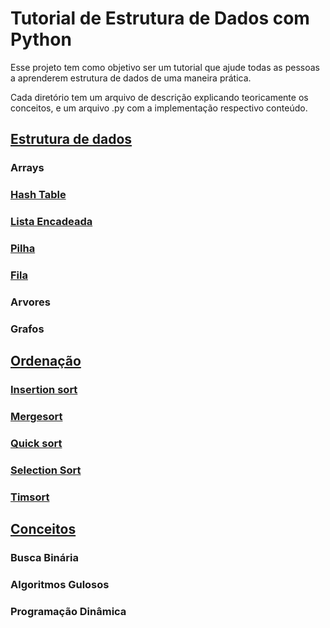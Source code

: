 # Tutorial de Estrutura de Dados com Python

Esse projeto tem como objetivo ser um tutorial que ajude todas as pessoas a aprenderem estrutura de dados de uma maneira prática.

Cada diretório tem um arquivo de descrição explicando teoricamente os conceitos, e um arquivo .py com a implementação respectivo conteúdo.


## [Estrutura de dados](https://github.com/italoribeiroc/tutorial-estrutura-de-dados-python/tree/main/Estrutura_de_Dados)

### Arrays

### [Hash Table](https://github.com/italoribeiroc/tutorial-estrutura-de-dados-python/tree/main/Estrutura_de_Dados/hashTable)

### [Lista Encadeada](https://github.com/italoribeiroc/tutorial-estrutura-de-dados-python/tree/main/Estrutura_de_Dados/listaEncadeada)

### [Pilha](https://github.com/italoribeiroc/tutorial-estrutura-de-dados-python/tree/main/Estrutura_de_Dados/pilha)

### [Fila](https://github.com/italoribeiroc/tutorial-estrutura-de-dados-python/tree/main/Estrutura_de_Dados/fila)

### Arvores

### Grafos

## [Ordenação](https://github.com/italoribeiroc/tutorial-estrutura-de-dados-python/tree/main/Ordenacao)

### [Insertion sort](https://github.com/italoribeiroc/tutorial-estrutura-de-dados-python/tree/main/Ordenacao/isertionSort)


### [Mergesort](https://github.com/italoribeiroc/tutorial-estrutura-de-dados-python/tree/main/Ordenacao/mergeSort)

### [Quick sort](https://github.com/italoribeiroc/tutorial-estrutura-de-dados-python/tree/main/Ordenacao/quickSort)

### [Selection Sort](https://github.com/italoribeiroc/tutorial-estrutura-de-dados-python/tree/main/Ordenacao/selectionSort)

### [Timsort](https://github.com/italoribeiroc/tutorial-estrutura-de-dados-python/tree/main/Ordenacao/timSort)

## [Conceitos](https://github.com/italoribeiroc/tutorial-estrutura-de-dados-python/tree/main/Conceitos)

### Busca Binária

### Algoritmos Gulosos

### Programação Dinâmica
